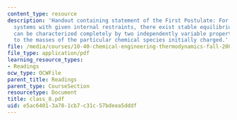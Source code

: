 ```yaml
---
content_type: resource
description: 'Handout containing statement of the First Postulate: For closed simple
  systems with given internal restraints, there exist stable equilibrium states that
  can be characterized completely by two independently variable properties in addition
  to the masses of the particular chemical species initially charged.'
file: /media/courses/10-40-chemical-engineering-thermodynamics-fall-2003/e5ac64013a781cb7c31c57bdeea5dddf_class_8.pdf
file_type: application/pdf
learning_resource_types:
- Readings
ocw_type: OCWFile
parent_title: Readings
parent_type: CourseSection
resourcetype: Document
title: class_8.pdf
uid: e5ac6401-3a78-1cb7-c31c-57bdeea5dddf
---
```

